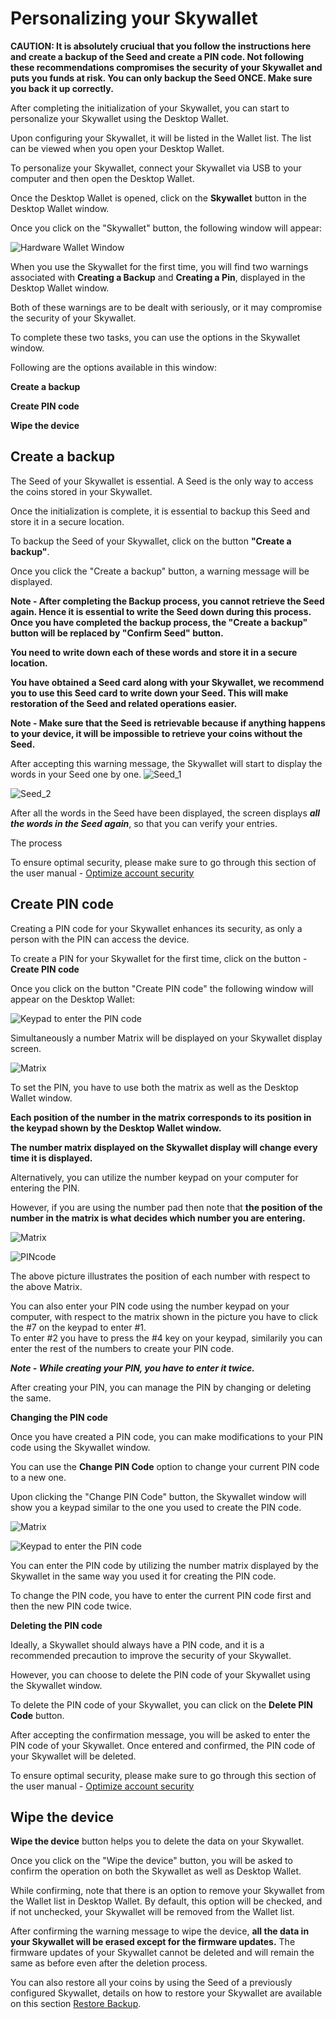 # Personalizing your Skywallet

**CAUTION: It is absolutely cruciual that you follow the instructions here and create a backup of the Seed and create a PIN code. Not following these recommendations compromises the security of your Skywallet and puts you funds at risk. You can only backup the Seed ONCE. Make sure you back it up correctly.**

After completing the initialization of your Skywallet, you can start to personalize your Skywallet using the Desktop Wallet.

Upon configuring your Skywallet, it will be listed in the Wallet list. The list can be viewed when you open your Desktop Wallet.

To personalize your Skywallet, connect your Skywallet via USB to your computer and then open the Desktop Wallet.

Once the Desktop Wallet is opened, click on the **Skywallet** button in the Desktop Wallet window.

Once you click on the "Skywallet" button, the following window will appear:

![Hardware Wallet Window](https://github.com/sreekumar13/hardware-wallet-manual/blob/master/Personalization%20-%2011.PNG)

When you use the Skywallet for the first time, you will find two warnings associated with **Creating a Backup** and **Creating a Pin**, displayed in the Desktop Wallet window.

Both of these warnings are to be dealt with seriously, or it may compromise the security of your Skywallet.

To complete these two tasks, you can use the options in the Skywallet window.

Following are the options available in this window:

**Create a backup**

**Create PIN code**

**Wipe the device**

## Create a backup

The Seed of your Skywallet is essential. A Seed is the only way to access the coins stored in your Skywallet. 

Once the initialization is complete, it is essential to backup this Seed and store it in a secure location.

To backup the Seed of your Skywallet, click on the button **"Create a backup"**.

Once you click the "Create a backup" button, a warning message will be displayed.

**Note - After completing the Backup process, you cannot retrieve the Seed again. Hence it is essential to write the Seed down during this process. Once you have completed the backup process, the "Create a backup" button will be replaced by "Confirm Seed" button.**

**You need to write down each of these words and store it in a secure location.**

**You have obtained a Seed card along with your Skywallet, we recommend you to use this Seed card to write down your Seed. This will make restoration of the Seed and related operations easier.** 

**Note - Make sure that the Seed is retrievable because if anything happens to your device, it will be impossible to retrieve your coins without the Seed.**

After accepting this warning message, the Skywallet will start to display the words in your Seed one by one.
![Seed_1](https://github.com/sreekumar13/hardware-wallet-manual/blob/master/Skywallet%20Screen%20Mockup%20Edit_Skywallet%20Black_05-1.png)

![Seed_2](https://github.com/sreekumar13/hardware-wallet-manual/blob/master/Skywallet%20Screen%20Mockup%20Edit_Skywallet%20Black_05-2.png)

After all the words in the Seed have been displayed, the screen displays ***all the words in the Seed again***, so that you can verify your entries.

The process

To ensure optimal security, please make sure to go through this section of the user manual - [Optimize account security](https://github.com/SkycoinProject/User-Manuals/blob/master/Skywallet/7.%20Optimizing%20the%20Security%20of%20your%20Skywallet.md)

## Create  PIN code

Creating a PIN code for your Skywallet enhances its security, as only a person with the PIN can access the device. 

To create a PIN for your Skywallet for the first time, click on the button - **Create PIN code**

Once you click on the button "Create PIN code" the following window will appear on the Desktop Wallet:

![Keypad to enter the PIN code](https://github.com/sreekumar13/hardware-wallet-manual/blob/master/Personalization%20-%202.PNG)

Simultaneously a number Matrix will be displayed on your Skywallet display screen.

![Matrix](https://github.com/sreekumar13/hardware-wallet-manual/blob/master/Skywallet%20Screen%20Mockup%20Edit_Skywallet%20Black_06.png)

To set the PIN, you have to use both the matrix as well as the Desktop Wallet window.

**Each position of the number in the matrix corresponds to its position in the keypad shown by the Desktop Wallet window.**

**The number matrix displayed on the Skywallet display will change every time it is displayed.**

Alternatively, you can utilize the number keypad on your computer for entering the PIN. 

However, if you are using the number pad then note that **the position of the number in the matrix is what decides which number you are entering.**

![Matrix](https://github.com/sreekumar13/hardware-wallet-manual/blob/master/Skywallet%20Screen%20Mockup%20Edit_Skywallet%20Black_06.png)

![PINcode](https://github.com/sreekumar13/hardware-wallet-manual/blob/master/Personalization%20-%203.png)

The above picture illustrates the position of each number with respect to the above Matrix.

You can also enter your PIN code using the number keypad on your computer, with respect to the matrix shown in the picture you have to click the #7 on the keypad to enter #1.  
To enter #2 you have to press the #4 key on your keypad, similarily you can enter the rest of the numbers to create your PIN code.

***Note - While creating your PIN, you have to enter it twice.***

After creating your PIN, you can manage the PIN by changing or deleting the same. 

**Changing the PIN code**

Once you have created a PIN code, you can make modifications to your PIN code using the Skywallet window.

You can use the **Change PIN Code** option to change your current PIN code to a new one.

Upon clicking the "Change PIN Code" button, the Skywallet window will show you a keypad similar to the one you used to create the PIN code.

![Matrix](https://github.com/sreekumar13/hardware-wallet-manual/blob/master/Skywallet%20Screen%20Mockup%20Edit_Skywallet%20Black_06.png)
  
![Keypad to enter the PIN code](https://github.com/sreekumar13/hardware-wallet-manual/blob/master/Personalization%20-%202.PNG)

You can enter the PIN code by utilizing the number matrix displayed by the Skywallet in the same way you used it for creating the PIN code.

To change the PIN code, you have to enter the current PIN code first and then the new PIN code twice. 

**Deleting the PIN code**

Ideally, a Skywallet should always have a PIN code, and it is a recommended precaution to improve the security of your Skywallet.

However, you can choose to delete the PIN code of your Skywallet using the Skywallet window.

To delete the PIN code of your Skywallet, you can click on the **Delete PIN Code** button. 

After accepting the confirmation message, you will be asked to enter the PIN code of your Skywallet. Once entered and confirmed, the PIN code of your Skywallet will be deleted.

To ensure optimal security, please make sure to go through this section of the user manual - [Optimize account security](https://github.com/SkycoinProject/User-Manuals/blob/master/Skywallet/7.%20Optimizing%20the%20Security%20of%20your%20Skywallet.md)

## Wipe the device

**Wipe the device** button helps you to delete the data on your Skywallet.

Once you click on the "Wipe the device" button, you will be asked to confirm the operation on both the Skywallet as well as Desktop Wallet.

While confirming, note that there is an option to remove your Skywallet from the Wallet list in Desktop Wallet. By default, this option will be checked, and if not unchecked, your Skywallet will be removed from the Wallet list.

After confirming the warning message to wipe the device, **all the data in your Skywallet will be erased except for the firmware updates.** The firmware updates of your Skywallet cannot be deleted and will remain the same as before even after the deletion process.

You can also restore all your coins by using the Seed of a previously configured Skywallet, details on how to restore your Skywallet are available on this section [Restore Backup](https://github.com/SkycoinProject/User-Manuals/blob/master/Skywallet/6.%20Restoring%20Backup%20with%20an%20Existing%20Seed.md).
